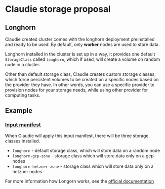 # Claudie storage proposal

## Longhorn

Claudie created cluster comes with the longhorn deployment preinstalled and ready to be used. By default, only **worker** nodes are used to store data.

Longhorn installed in the cluster is set up in a way, it provides one default `StorageClass` called `longhorn`, which if used, will create a volume on random node in a cluster. 

Other than default storage class, Claudie creates custom storage classes, which force persistent volumes to be created on a specific nodes based on the provider they have. In other words, you can use a specific provider to provision nodes for your storage needs, while using other provider for computing tasks.

## Example

### [Input manifest](../input-manifest/example.yaml)

When Claudie will apply this input manifest, there will be three storage classes installed. 

- `longhorn` - default storage class, which will store data on a random node
- `longhorn-gcp-zone` - storage class which will store data only on a gcp nodes
- `longhorn-hetzner-zone` - storage class which will store data only on a hetzner nodes

For more information how Longorn works, see the [official documentation](https://longhorn.io/docs/1.3.0/what-is-longhorn/)